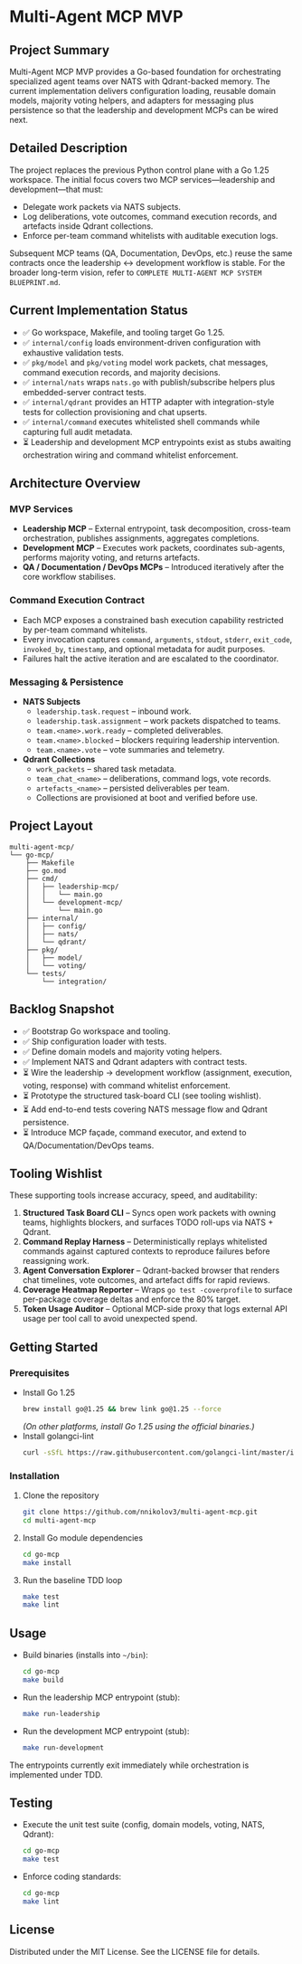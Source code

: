 # Multi-Agent MCP MVP

## Project Summary
Multi-Agent MCP MVP provides a Go-based foundation for orchestrating specialized agent teams over NATS with Qdrant-backed memory. The current implementation delivers configuration loading, reusable domain models, majority voting helpers, and adapters for messaging plus persistence so that the leadership and development MCPs can be wired next.

## Detailed Description
The project replaces the previous Python control plane with a Go 1.25 workspace. The initial focus covers two MCP services—leadership and development—that must:

- Delegate work packets via NATS subjects.
- Log deliberations, vote outcomes, command execution records, and artefacts inside Qdrant collections.
- Enforce per-team command whitelists with auditable execution logs.

Subsequent MCP teams (QA, Documentation, DevOps, etc.) reuse the same contracts once the leadership ↔ development workflow is stable. For the broader long-term vision, refer to `COMPLETE MULTI-AGENT MCP SYSTEM BLUEPRINT.md`.

## Current Implementation Status
- ✅ Go workspace, Makefile, and tooling target Go 1.25.
- ✅ `internal/config` loads environment-driven configuration with exhaustive validation tests.
- ✅ `pkg/model` and `pkg/voting` model work packets, chat messages, command execution records, and majority decisions.
- ✅ `internal/nats` wraps `nats.go` with publish/subscribe helpers plus embedded-server contract tests.
- ✅ `internal/qdrant` provides an HTTP adapter with integration-style tests for collection provisioning and chat upserts.
- ✅ `internal/command` executes whitelisted shell commands while capturing full audit metadata.
- ⏳ Leadership and development MCP entrypoints exist as stubs awaiting orchestration wiring and command whitelist enforcement.

## Architecture Overview
### MVP Services
- **Leadership MCP** – External entrypoint, task decomposition, cross-team orchestration, publishes assignments, aggregates completions.
- **Development MCP** – Executes work packets, coordinates sub-agents, performs majority voting, and returns artefacts.
- **QA / Documentation / DevOps MCPs** – Introduced iteratively after the core workflow stabilises.

### Command Execution Contract
- Each MCP exposes a constrained bash execution capability restricted by per-team command whitelists.
- Every invocation captures `command`, `arguments`, `stdout`, `stderr`, `exit_code`, `invoked_by`, `timestamp`, and optional metadata for audit purposes.
- Failures halt the active iteration and are escalated to the coordinator.

### Messaging & Persistence
- **NATS Subjects**
  - `leadership.task.request` – inbound work.
  - `leadership.task.assignment` – work packets dispatched to teams.
  - `team.<name>.work.ready` – completed deliverables.
  - `team.<name>.blocked` – blockers requiring leadership intervention.
  - `team.<name>.vote` – vote summaries and telemetry.
- **Qdrant Collections**
  - `work_packets` – shared task metadata.
  - `team_chat_<name>` – deliberations, command logs, vote records.
  - `artefacts_<name>` – persisted deliverables per team.
  - Collections are provisioned at boot and verified before use.

## Project Layout
```
multi-agent-mcp/
└── go-mcp/
    ├── Makefile
    ├── go.mod
    ├── cmd/
    │   ├── leadership-mcp/
    │   │   └── main.go
    │   └── development-mcp/
    │       └── main.go
    ├── internal/
    │   ├── config/
    │   ├── nats/
    │   └── qdrant/
    ├── pkg/
    │   ├── model/
    │   └── voting/
    └── tests/
        └── integration/
```

## Backlog Snapshot
- ✅ Bootstrap Go workspace and tooling.
- ✅ Ship configuration loader with tests.
- ✅ Define domain models and majority voting helpers.
- ✅ Implement NATS and Qdrant adapters with contract tests.
- ⏳ Wire the leadership → development workflow (assignment, execution, voting, response) with command whitelist enforcement.
- ⏳ Prototype the structured task-board CLI (see tooling wishlist).
- ⏳ Add end-to-end tests covering NATS message flow and Qdrant persistence.
- ⏳ Introduce MCP façade, command executor, and extend to QA/Documentation/DevOps teams.

## Tooling Wishlist
These supporting tools increase accuracy, speed, and auditability:

1. **Structured Task Board CLI** – Syncs open work packets with owning teams, highlights blockers, and surfaces TODO roll-ups via NATS + Qdrant.
2. **Command Replay Harness** – Deterministically replays whitelisted commands against captured contexts to reproduce failures before reassigning work.
3. **Agent Conversation Explorer** – Qdrant-backed browser that renders chat timelines, vote outcomes, and artefact diffs for rapid reviews.
4. **Coverage Heatmap Reporter** – Wraps `go test -coverprofile` to surface per-package coverage deltas and enforce the 80% target.
5. **Token Usage Auditor** – Optional MCP-side proxy that logs external API usage per tool call to avoid unexpected spend.

## Getting Started
### Prerequisites
- Install Go 1.25  
  ```bash
  brew install go@1.25 && brew link go@1.25 --force
  ```
  *(On other platforms, install Go 1.25 using the official binaries.)*
- Install golangci-lint  
  ```bash
  curl -sSfL https://raw.githubusercontent.com/golangci-lint/master/install.sh | sh -s -- -b "$(go env GOPATH)/bin" latest
  ```

### Installation
1. Clone the repository  
   ```bash
   git clone https://github.com/nnikolov3/multi-agent-mcp.git
   cd multi-agent-mcp
   ```
2. Install Go module dependencies  
   ```bash
   cd go-mcp
   make install
   ```
3. Run the baseline TDD loop  
   ```bash
   make test
   make lint
   ```

## Usage
- Build binaries (installs into `~/bin`):  
  ```bash
  cd go-mcp
  make build
  ```
- Run the leadership MCP entrypoint (stub):  
  ```bash
  make run-leadership
  ```
- Run the development MCP entrypoint (stub):  
  ```bash
  make run-development
  ```
The entrypoints currently exit immediately while orchestration is implemented under TDD.

## Testing
- Execute the unit test suite (config, domain models, voting, NATS, Qdrant):  
  ```bash
  cd go-mcp
  make test
  ```
- Enforce coding standards:  
  ```bash
  cd go-mcp
  make lint
  ```

## License
Distributed under the MIT License. See the LICENSE file for details.
